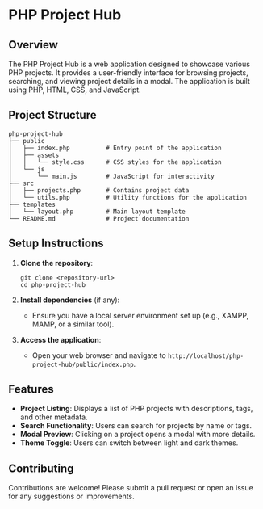 # PHP Project Hub

## Overview
The PHP Project Hub is a web application designed to showcase various PHP projects. It provides a user-friendly interface for browsing projects, searching, and viewing project details in a modal. The application is built using PHP, HTML, CSS, and JavaScript.

## Project Structure
```
php-project-hub
├── public
│   ├── index.php          # Entry point of the application
│   ├── assets
│   │   └── style.css      # CSS styles for the application
│   └── js
│       └── main.js        # JavaScript for interactivity
├── src
│   ├── projects.php       # Contains project data
│   └── utils.php          # Utility functions for the application
├── templates
│   └── layout.php         # Main layout template
└── README.md              # Project documentation
```

## Setup Instructions
1. **Clone the repository**:
   ```
   git clone <repository-url>
   cd php-project-hub
   ```

2. **Install dependencies** (if any):
   - Ensure you have a local server environment set up (e.g., XAMPP, MAMP, or a similar tool).

3. **Access the application**:
   - Open your web browser and navigate to `http://localhost/php-project-hub/public/index.php`.

## Features
- **Project Listing**: Displays a list of PHP projects with descriptions, tags, and other metadata.
- **Search Functionality**: Users can search for projects by name or tags.
- **Modal Preview**: Clicking on a project opens a modal with more details.
- **Theme Toggle**: Users can switch between light and dark themes.

## Contributing
Contributions are welcome! Please submit a pull request or open an issue for any suggestions or improvements.